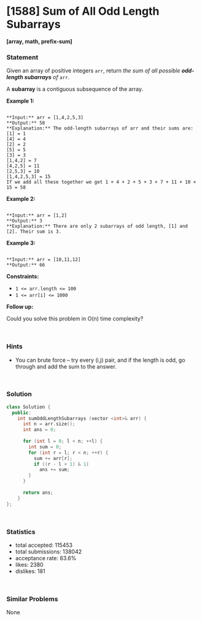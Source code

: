 # [1588] Sum of All Odd Length Subarrays

**[array, math, prefix-sum]**

### Statement

Given an array of positive integers `arr`, return *the sum of all possible **odd-length subarrays** of* `arr`.

A **subarray** is a contiguous subsequence of the array.


**Example 1:**

```

**Input:** arr = [1,4,2,5,3]
**Output:** 58
**Explanation:** The odd-length subarrays of arr and their sums are:
[1] = 1
[4] = 4
[2] = 2
[5] = 5
[3] = 3
[1,4,2] = 7
[4,2,5] = 11
[2,5,3] = 10
[1,4,2,5,3] = 15
If we add all these together we get 1 + 4 + 2 + 5 + 3 + 7 + 11 + 10 + 15 = 58
```

**Example 2:**

```

**Input:** arr = [1,2]
**Output:** 3
**Explanation:** There are only 2 subarrays of odd length, [1] and [2]. Their sum is 3.
```

**Example 3:**

```

**Input:** arr = [10,11,12]
**Output:** 66

```

**Constraints:**
* `1 <= arr.length <= 100`
* `1 <= arr[i] <= 1000`


**Follow up:**

Could you solve this problem in O(n) time complexity?

<br>

### Hints

- You can brute force – try every (i,j) pair, and if the length is odd, go through and add the sum to the answer.

<br>

### Solution

```cpp
class Solution {
  public:
    int sumOddLengthSubarrays (vector <int>& arr) {
      int n = arr.size();
      int ans = 0;
      
      for (int l = 0; l < n; ++l) {
        int sum = 0;
        for (int r = l; r < n; ++r) {
          sum += arr[r];
          if ((r - l + 1) & 1)
            ans += sum;
        }
      }
      
      return ans;
    }
};
```

<br>

### Statistics

- total accepted: 115453
- total submissions: 138042
- acceptance rate: 83.6%
- likes: 2380
- dislikes: 181

<br>

### Similar Problems

None
